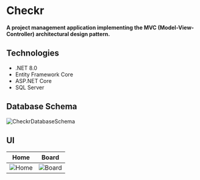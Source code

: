# Checkr

**A project management application implementing the MVC (Model-View-Controller) architectural design pattern.**

## Technologies

- .NET 8.0
- Entity Framework Core
- ASP.NET Core
- SQL Server

## Database Schema

![CheckrDatabaseSchema](https://github.com/meetandro/Checkr/assets/132354578/c16efd08-e446-4228-a69e-e60933966c94)

## UI

| Home | Board |
|------|------|
| ![Home](https://github.com/meetandro/Checkr/assets/132354578/7a1548ff-e990-4d33-aa06-b8c33bdac518) | ![Board](https://github.com/meetandro/Checkr/assets/132354578/e0210675-f296-4941-8f08-41036b033862) |
